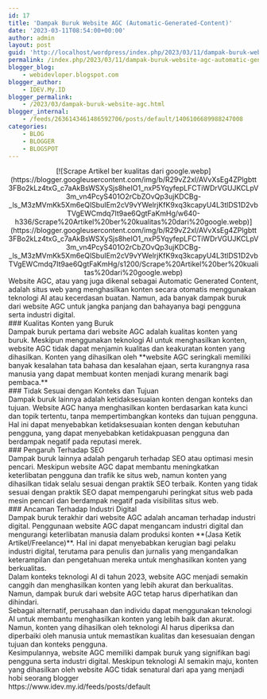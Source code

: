 ```yaml
---
id: 17
title: 'Dampak Buruk Website AGC (Automatic-Generated-Content)'
date: '2023-03-11T08:54:00+00:00'
author: admin
layout: post
guid: 'http://localhost/wordpress/index.php/2023/03/11/dampak-buruk-website-agc-automatic-generated-content/'
permalink: /index.php/2023/03/11/dampak-buruk-website-agc-automatic-generated-content/
blogger_blog:
    - webidevloper.blogspot.com
blogger_author:
    - IDEV.My.ID
blogger_permalink:
    - /2023/03/dampak-buruk-website-agc.html
blogger_internal:
    - /feeds/2636143461486592706/posts/default/1406106689988247008
categories:
    - BLOG
    - BLOGGER
    - BLOGSPOT
---
```


<div style="clear: both; text-align: center;">[![Scrape Artikel ber kualitas dari google.webp](https://blogger.googleusercontent.com/img/b/R29vZ2xl/AVvXsEg4ZPlgbtt3FBo2kLz4txG_c7aAkBsWSXySjs8heIO1_nxP5YqyfepLFCTiWDrVGUJKCLpV3m_vn4PcyS401O2rCbZOvQp3ujKDCBg-_ls_M3zMVmKk5Xm6eQlSbuIEm2cV9vYWelrjKfK9xq3kcapyU4L3tlDS1D2vbTVgEWCmdq7It9ae6QgtFaKmHg/w640-h336/Scrape%20Artikel%20ber%20kualitas%20dari%20google.webp)](https://blogger.googleusercontent.com/img/b/R29vZ2xl/AVvXsEg4ZPlgbtt3FBo2kLz4txG_c7aAkBsWSXySjs8heIO1_nxP5YqyfepLFCTiWDrVGUJKCLpV3m_vn4PcyS401O2rCbZOvQp3ujKDCBg-_ls_M3zMVmKk5Xm6eQlSbuIEm2cV9vYWelrjKfK9xq3kcapyU4L3tlDS1D2vbTVgEWCmdq7It9ae6QgtFaKmHg/s1200/Scrape%20Artikel%20ber%20kualitas%20dari%20google.webp)</div>Website AGC, atau yang juga dikenal sebagai Automatic Generated Content, adalah situs web yang menghasilkan konten secara otomatis menggunakan teknologi AI atau kecerdasan buatan. Namun, ada banyak dampak buruk dari website AGC untuk jangka panjang dan bahayanya bagi pengguna serta industri digital.

<div><div>### Kualitas Konten yang Buruk

<div>Dampak buruk pertama dari website AGC adalah kualitas konten yang buruk. Meskipun menggunakan teknologi AI untuk menghasilkan konten, website AGC tidak dapat menjamin kualitas dan keakuratan konten yang dihasilkan. Konten yang dihasilkan oleh **website AGC seringkali memiliki banyak kesalahan tata bahasa dan kesalahan ejaan, serta kurangnya rasa manusia yang dapat membuat konten menjadi kurang menarik bagi pembaca.**</div><div>  
</div>### Tidak Sesuai dengan Konteks dan Tujuan

<div>Dampak buruk lainnya adalah ketidaksesuaian konten dengan konteks dan tujuan. Website AGC hanya menghasilkan konten berdasarkan kata kunci dan topik tertentu, tanpa mempertimbangkan konteks dan tujuan pengguna. Hal ini dapat menyebabkan ketidaksesuaian konten dengan kebutuhan pengguna, yang dapat menyebabkan ketidakpuasan pengguna dan berdampak negatif pada reputasi merek.</div><div></div>### Pengaruh Terhadap SEO

<div>Dampak buruk lainnya adalah pengaruh terhadap SEO atau optimasi mesin pencari. Meskipun website AGC dapat membantu meningkatkan keterlibatan pengguna dan trafik ke situs web, namun konten yang dihasilkan tidak selalu sesuai dengan praktik SEO terbaik. Konten yang tidak sesuai dengan praktik SEO dapat mempengaruhi peringkat situs web pada mesin pencari dan berdampak negatif pada visibilitas situs web.</div><div></div>### Ancaman Terhadap Industri Digital

<div>Dampak buruk terakhir dari website AGC adalah ancaman terhadap industri digital. Penggunaan website AGC dapat mengancam industri digital dan mengurangi keterlibatan manusia dalam produksi konten **(Jasa Ketik Artikel/Freelance)**. Hal ini dapat menyebabkan kerugian bagi pelaku industri digital, terutama para penulis dan jurnalis yang mengandalkan keterampilan dan pengetahuan mereka untuk menghasilkan konten yang berkualitas.</div><div></div><div>Dalam konteks teknologi AI di tahun 2023, website AGC menjadi semakin canggih dan menghasilkan konten yang lebih akurat dan berkualitas. Namun, dampak buruk dari website AGC tetap harus diperhatikan dan dihindari.</div><div></div><div>Sebagai alternatif, perusahaan dan individu dapat menggunakan teknologi AI untuk membantu menghasilkan konten yang lebih baik dan akurat. Namun, konten yang dihasilkan oleh teknologi AI harus diperiksa dan diperbaiki oleh manusia untuk memastikan kualitas dan kesesuaian dengan tujuan dan konteks pengguna.</div><div></div><div>Kesimpulannya, website AGC memiliki dampak buruk yang signifikan bagi pengguna serta industri digital. Meskipun teknologi AI semakin maju, konten yang dihasilkan oleh website AGC tidak senatural dari apa yang menjadi hobi seorang blogger</div></div></div><div>https://www.idev.my.id/feeds/posts/default</div>